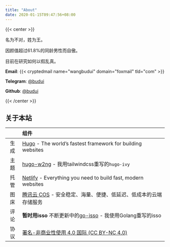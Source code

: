 ```yaml
---
title: "About"
date: 2020-01-15T09:47:56+08:00
---
```


{{< center >}}

名为不对，姓为王。

因颜值超过61.8%的同龄男性而自傲。

目前在研究如何以假乱真。

**Email**: {{< cryptedmail name="wangbudui" domain="foxmail" tld="com" >}}

**Telegram**: [@budui](https://t.me/budui)

**Github**: [@budui](https://github.com/budui)

{{< /center >}}

## 关于本站

|       | 组件                                                                                                     |
| :---: | :------------------------------------------------------------------------------------------------------- |
| 生成  | [Hugo](https://gohugo.io) - The world’s fastest framework for building websites                          |
| 主题  | [hugo-w2ng](https://github.com/budui/hugo-w2ng) - 我用tailwindcss重写的`hugo-ivy`                        |
| 托管  | [Netlify](https://www.netlify.com/) - Everything you need to build fast, modern websites                 |
| 图床  | [腾讯云 COS](https://cloud.tencent.com/product/cos) - 安全稳定、海量、便捷、低延迟、低成本的云端存储服务 |
| 评论  | **暂时用isso** 不断更新中的[go-isso](https://github.com/budui/go-isso) - 我使用Golang重写的isso          |
| 协议  | [署名-非商业性使用 4.0 国际 (CC BY-NC 4.0)](https://creativecommons.org/licenses/by-nc/4.0/deed.zh)      |